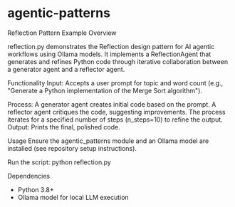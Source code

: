 # agentic-patterns

Reflection Pattern Example
Overview

reflection.py demonstrates the Reflection design pattern for AI agentic workflows using Ollama models. It implements a ReflectionAgent that generates and refines Python code through iterative collaboration between a generator agent and a reflector agent.

Functionality
Input: Accepts a user prompt for topic and word count (e.g., "Generate a Python implementation of the Merge Sort algorithm").

Process:
A generator agent creates initial code based on the prompt.
A reflector agent critiques the code, suggesting improvements.
The process iterates for a specified number of steps (n_steps=10) to refine the output.
Output: Prints the final, polished code.

Usage
Ensure the agentic_patterns module and an Ollama model are installed (see repository setup instructions).

Run the script:
python reflection.py

Dependencies
* Python 3.8+
* Ollama model for local LLM execution